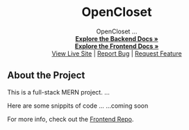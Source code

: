 <div align="center">
<h1 align="center">OpenCloset</h1>

  <p align="center">
  OpenCloset ...
    <br />
    <a href="https://github.com/Mhawkins28/OpenCloset-Server"><strong>Explore the Backend Docs »</strong><br>
    <a href="https://github.com/Mhawkins28/OpenCloset-Client"><strong>Explore the Frontend Docs »</strong></a>
    <br />
    <a href="https://jmmz-ga-p3places-ui.herokuapp.com/">View Live Site</a>
    |
    <a href="https://github.com/Mhawkins28/OpenCloset-Client/issues">Report Bug</a>
    |
    <a href="https://github.com/Mhawkins28/OpenCloset-Client/issues">Request Feature</a>
  </p>
</div>


## About the Project
This is a full-stack MERN project. 
...

Here are some snippits of code ...
...coming soon


For more info, check out the [Frontend Repo](https://github.com/Mhawkins28/OpenCloset-Client/blob/main/README.md).
